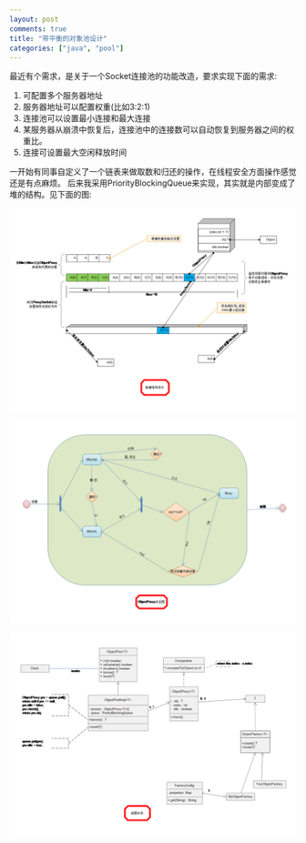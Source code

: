```yaml
---
layout: post
comments: true
title: "带平衡的对象池设计"
categories: ["java", "pool"]
---
```


最近有个需求，是关于一个Socket连接池的功能改造，要求实现下面的需求:

1. 可配置多个服务器地址
2. 服务器地址可以配置权重(比如3:2:1)
3. 连接池可以设置最小连接和最大连接
4. 某服务器从崩溃中恢复后，连接池中的连接数可以自动恢复到服务器之间的权重比。
5. 连接可设置最大空闲释放时间

一开始有同事自定义了一个链表来做取数和归还的操作，在线程安全方面操作感觉还是有点麻烦。
后来我采用PriorityBlockingQueue来实现，其实就是内部变成了堆的结构。见下面的图:

![数据结构](/assets/images/2013/pool/1.png)

![类图](/assets/images/2013/pool/2.png)

![状态图](/assets/images/2013/pool/3.png)